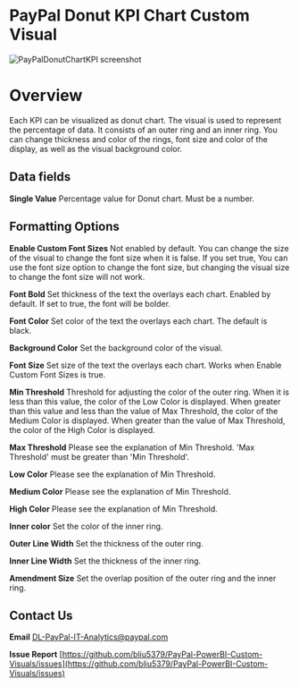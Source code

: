 # PayPal Donut KPI Chart Custom Visual

![PayPalDonutChartKPI screenshot](https://raw.githubusercontent.com/bliu5379/PayPal-PowerBI-Custom-Visuals/master/assets/screenshot.png)
# Overview
Each KPI can be visualized as donut chart. The visual is used to represent the percentage of data. It consists of an outer ring and an inner ring. You can change thickness and color of the rings,  font size and color of the display, as well as the visual background color.

## Data fields
**Single Value**
Percentage value for Donut chart. Must be a number.

## Formatting Options
**Enable Custom Font Sizes**
Not enabled by default. You can change the size of the visual to change the font size when it is false. If you set true, You can use the font size option to change the font size, but changing the visual size to change the font size will not work.  

**Font Bold**
Set thickness of the text the overlays each chart. Enabled by default. If set to true, the font will be bolder.

**Font Color**
Set color of the text the overlays each chart. The default is black.

**Background Color**
Set the background color of the visual.

**Font Size**
Set size of the text the overlays each chart. Works when Enable Custom Font Sizes is true.

**Min Threshold**
Threshold for adjusting the color of the outer ring. When it is less than this value, the color of the Low Color is displayed. When greater than this value and less than the value of Max Threshold, the color of the Medium Color is displayed. When greater than the value of Max Threshold, the color of the High Color is displayed.

**Max Threshold**
Please see the explanation of Min Threshold. 'Max Threshold' must be greater than 'Min Threshold'.

**Low Color**
Please see the explanation of Min Threshold.

**Medium Color**
Please see the explanation of Min Threshold.

**High Color**
Please see the explanation of Min Threshold.

**Inner color**
Set the color of the inner ring.

**Outer Line Width**
Set the thickness of the outer ring.

**Inner Line Width**
Set the thickness of the inner ring.

**Amendment Size**
Set the overlap position of the outer ring and the inner ring.

## Contact Us
**Email**
[DL-PayPal-IT-Analytics@paypal.com](mailto:DL-PayPal-IT-Analytics@paypal.com)

**Issue Report**
[https://github.com/bliu5379/PayPal-PowerBI-Custom-Visuals/issues](https://github.com/bliu5379/PayPal-PowerBI-Custom-Visuals/issues)




